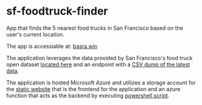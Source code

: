 # sf-foodtruck-finder
App that finds the 5 nearest food trucks in San Francisco based on the user's current location. 

The app is accessiable at: <a href="https://msfoodtruck.z13.web.core.windows.net">basra.win</a>

The application leverages the data provided by 
San Francisco's food truck open dataset <a href="https://data.sfgov.org/Economy-and-Community/Mobile-Food-Facility-Permit/rqzj-sfat/data" rel="nofollow">located here</a> and an endpoint with a <a href="https://data.sfgov.org/api/views/rqzj-sfat/rows.csv" rel="nofollow">CSV dump of the latest data</a>.

The application is hosted Microsoft Azure and utilizes a storage account for the <a href="https://github.com/jsbasra/sf-foodtruck-finder/blob/main/index.html">static website</a> that is the frontend for the application and an azure function that acts as the backend by executing <a href="https://github.com/jsbasra/sf-foodtruck-finder/blob/main/Get-SFfoodtrucks">powershell script</a>. 
